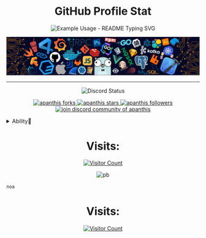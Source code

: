 <h1 align="center">
  GitHub Profile Stat
</h1>

<p align="center">
  <img src="https://readme-typing-svg.demolab.com/?lines=Persian+Gulf!;Don't+Forget+To+Join+The+Server!&font=Fira%20Code&center=true&width=380&height=50&duration=4000&pause=1000" alt="Example Usage - README Typing SVG">
</p>

<p align="center">
  <img src="https://raw.githubusercontent.com/KevinPatel04/KevinPatel04/master/header.png" alt="s1834">
 </p>

---
<div align="center">
  <img alt='Discord Status' src='https://lanyard.cnrad.dev/api/530257809410097162' />
</div>

<p align="center">
</a>
<a href="https://github.com/apanthis/apanthis/fork" target="blank">
<img src="https://img.shields.io/github/forks/apanthis/apanthis?style=flat-square" alt="apanthis forks"/>
</a>
<a href="https://github.com/apanthis/apanthis/stargazers" target="_blank">
    <img src="https://img.shields.io/github/stars/apanthis/apanthis?style=flat-square" alt="apanthis stars"/>
</a>

<a href="https://github.com/apanthis" target="_blank">
    <img src="https://img.shields.io/github/followers/apanthis?style=social" alt="apanthis followers"/>
</a>
<a href="https://discord.gg/Z8BuAbc5cX" target="blank">
<img src="https://img.shields.io/discord/1040272008044363776?label=Join%20Community&logo=discord&style=flat-square" alt="join discord community of apanthis"/>
</a>
</p>




<details>
  <summary>Ability🌴</summary>
  

<p align="center">
 Dev Setup
</p>

<p align="center">
<img src="https://img.shields.io/badge/Windows-0078D6?style=flate&logo=windows&logoColor=white"> 
<img src="https://img.shields.io/badge/Chrome-EA4335.svg?&style=flat-square&logo=google-chrome&logoColor=FABC0C"> 
<img src="https://img.shields.io/badge/VS Code-3799ce?style=flat-square&logo=visual-studio-code&logoColor=007ACC">
<img src="https://img.shields.io/badge/Terminal-300a24.svg?&style=flat-square&logo=powershell&logoColor=white"> 
<img src="https://img.shields.io/badge/Ubuntu-E95420?style=flat&logo=ubuntu&logoColor=white">
</p>






<p align="center">
 Languages And Tools
</p>
<p align="center">
  <!-- For more icons please follow  https://github.com/MikeCodesDotNET/ColoredBadges -->
  <img src="https://raw.githubusercontent.com/8bithemant/8bithemant/master/svg/dev/languages/html.svg" alt="html" style="vertical-align:top; margin:4px">    
  <img src="https://raw.githubusercontent.com/8bithemant/8bithemant/master/svg/dev/languages/csharp.svg" alt="csharp" style="vertical-align:top; margin:4px">
  <img src="https://raw.githubusercontent.com/MikeCodesDotNET/ColoredBadges/master/svg/dev/frameworks/nodejs_larger.svg" alt="nodejs" style="vertical-align:top; margin:4px">
  <img src="https://raw.githubusercontent.com/8bithemant/8bithemant/master/svg/dev/languages/python.svg" alt="python" style="vertical-align:top; margin:4px">
  <img src="https://raw.githubusercontent.com/MikeCodesDotNET/ColoredBadges/master/svg/dev/languages/js.svg" alt="js" style="vertical-align:top; margin:4px">
</p>
</details>

<h1 align="center">Visits:</h1>

<p align="center">
  <a href="https://github.com/s1834">
    <img src="https://profile-counter.glitch.me/s1834/count.svg" alt="Visitor Count" />
  </a>
</p>


<p align="center">
  <img src="https://media.discordapp.net/attachments/608711494279888952/1281815060074860554/b8b19493ebe9a187dbcac61ecbc1acad.gif?ex=67cb0d8d&is=67c9bc0d&hm=852e31fccc5d8e2c6e9dc06e6a360d0022a8e2ab9386d3565af8c8b940b3ba82&=" alt="pb" />
</p>

```md
noa 
```
<h1 align="center">Visits:</h1>

<p align="center">
  <a href="https://github.com/apanthis">
    <img src="https://profile-counter.glitch.me/apanthis/count.svg" alt="Visitor Count" />
  </a>
</p>
